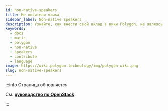 ```yaml
---
id: non-native-speakers
title: Не носители языка
sidebar_label: Non-native speakers
description: Узнайте, как внести свой вклад в вики Polygon, не являясь носителем языка.
keywords:
  - docs
  - matic
  - polygon
  - non-native
  - speakers
  - contribute
  - language
image: https://wiki.polygon.technology/img/polygon-wiki.png
slug: non-native-speakers
---
```


:::info Страница обновляется

См. **[руководство по OpenStack](https://docs.openstack.org/doc-contrib-guide/non-native-english-speakers.html)**
.

:::
